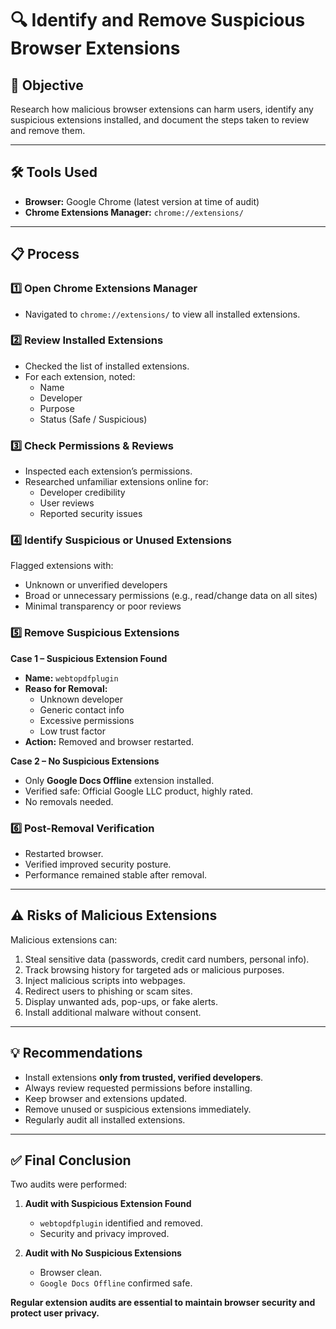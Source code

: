 # 🔍 Identify and Remove Suspicious Browser Extensions

## 📌 Objective
Research how malicious browser extensions can harm users, identify any suspicious extensions installed, and document the steps taken to review and remove them.

---

## 🛠 Tools Used
- **Browser:** Google Chrome (latest version at time of audit)
- **Chrome Extensions Manager:** `chrome://extensions/`

---

## 📋 Process

### 1️⃣ Open Chrome Extensions Manager
- Navigated to `chrome://extensions/` to view all installed extensions.

### 2️⃣ Review Installed Extensions
- Checked the list of installed extensions.
- For each extension, noted:
  - Name
  - Developer
  - Purpose
  - Status (Safe / Suspicious)

### 3️⃣ Check Permissions & Reviews
- Inspected each extension’s permissions.
- Researched unfamiliar extensions online for:
  - Developer credibility
  - User reviews
  - Reported security issues

### 4️⃣ Identify Suspicious or Unused Extensions
Flagged extensions with:
- Unknown or unverified developers
- Broad or unnecessary permissions (e.g., read/change data on all sites)
- Minimal transparency or poor reviews

### 5️⃣ Remove Suspicious Extensions
**Case 1 – Suspicious Extension Found**
- **Name:** `webtopdfplugin`
- **Reaso for Removal:**  
  - Unknown developer  
  - Generic contact info  
  - Excessive permissions  
  - Low trust factor  
- **Action:** Removed and browser restarted.

**Case 2 – No Suspicious Extensions**
- Only **Google Docs Offline** extension installed.
- Verified safe: Official Google LLC product, highly rated.
- No removals needed.

### 6️⃣ Post-Removal Verification
- Restarted browser.
- Verified improved security posture.
- Performance remained stable after removal.

---

## ⚠ Risks of Malicious Extensions
Malicious extensions can:
1. Steal sensitive data (passwords, credit card numbers, personal info).
2. Track browsing history for targeted ads or malicious purposes.
3. Inject malicious scripts into webpages.
4. Redirect users to phishing or scam sites.
5. Display unwanted ads, pop-ups, or fake alerts.
6. Install additional malware without consent.

---

## 💡 Recommendations
- Install extensions **only from trusted, verified developers**.
- Always review requested permissions before installing.
- Keep browser and extensions updated.
- Remove unused or suspicious extensions immediately.
- Regularly audit all installed extensions.

---

## ✅ Final Conclusion
Two audits were performed:

1. **Audit with Suspicious Extension Found**  
   - `webtopdfplugin` identified and removed.  
   - Security and privacy improved.

2. **Audit with No Suspicious Extensions**  
   - Browser clean.  
   - `Google Docs Offline` confirmed safe.

**Regular extension audits are essential to maintain browser security and protect user privacy.**
